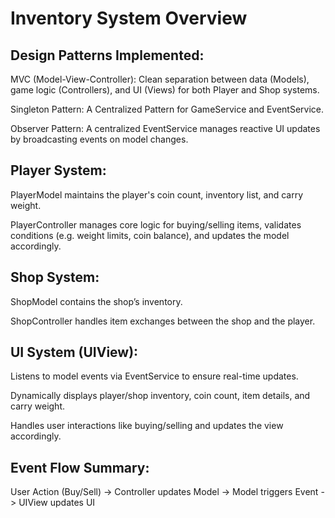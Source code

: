 # Inventory System Overview

## Design Patterns Implemented:

MVC (Model-View-Controller): Clean separation between data (Models), game logic (Controllers), and UI (Views) for both Player and Shop systems.

Singleton Pattern: A Centralized Pattern for GameService and EventService.

Observer Pattern: A centralized EventService manages reactive UI updates by broadcasting events on model changes.

## Player System:

PlayerModel maintains the player's coin count, inventory list, and carry weight.

PlayerController manages core logic for buying/selling items, validates conditions (e.g. weight limits, coin balance), and updates the model accordingly.

## Shop System:

ShopModel contains the shop’s inventory.

ShopController handles item exchanges between the shop and the player.

## UI System (UIView):

Listens to model events via EventService to ensure real-time updates.

Dynamically displays player/shop inventory, coin count, item details, and carry weight.

Handles user interactions like buying/selling and updates the view accordingly.

## Event Flow Summary:

User Action (Buy/Sell) -> Controller updates Model -> Model triggers Event -> UIView updates UI
